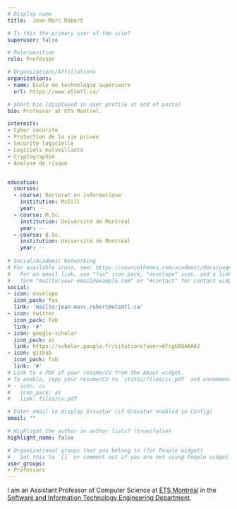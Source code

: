 ```yaml
---
# Display name
title:  Jean-Marc Robert

# Is this the primary user of the site?
superuser: false

# Role/position
role: Professor

# Organizations/Affiliations
organizations:
- name: École de technologie supérieure
  url: https://www.etsmtl.ca/

# Short bio (displayed in user profile at end of posts)
bio: Professor at ETS Montrel.

interests:
- Cyber sécurité
- Protection de la vie privée 
- Sécurité logicielle 
- Logiciels malveillants 
- Cryptographie 
- Analyse de risque


education:
  courses:
  - course: Doctorat en informatique
    institution: McGill
    year: --
  - course: M.Sc. 
    institution: Université de Montréal
    year: --
  - course: B.Sc.
    institution: Université de Montréal
    year: --
  
# Social/Academic Networking
# For available icons, see: https://sourcethemes.com/academic/docs/page-builder/#icons
#   For an email link, use "fas" icon pack, "envelope" icon, and a link in the
#   form "mailto:your-email@example.com" or "#contact" for contact widget.
social:
- icon: envelope
  icon_pack: fas
  link: 'mailto:jean-marc.robert@etsmtl.ca'
- icon: twitter
  icon_pack: fab
  link: '#'
- icon: google-scholar
  icon_pack: ai
  link: https://scholar.google.fr/citations?user=6fcgU8QAAAAJ
- icon: github
  icon_pack: fab
  link: '#'
# Link to a PDF of your resume/CV from the About widget.
# To enable, copy your resume/CV to `static/files/cv.pdf` and uncomment the lines below.
# - icon: cv
#   icon_pack: ai
#   link: files/cv.pdf

# Enter email to display Gravatar (if Gravatar enabled in Config)
email: ""

# Highlight the author in author lists? (true/false)
highlight_name: false

# Organizational groups that you belong to (for People widget)
#   Set this to `[]` or comment out if you are not using People widget.
user_groups:
- Professors
---
```


I am an Assistant Professor of Computer Science at [ÉTS Montréal](https://www.etsmtl.ca/) in the [Software and Information Technology Engineering Department](https://www.etsmtl.ca/ets/gouvernance/decanats-et-departements/departement-genie-logiciel-ti).